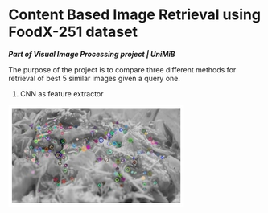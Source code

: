 # Content Based Image Retrieval using FoodX-251 dataset

***Part of Visual Image Processing project | UniMiB***

The purpose of the project is to compare three different methods for retrieval of best 5 similar images given a query one.

1. CNN as feature extractor

![Alt text](Images/akaze_example.jpg "Title")




